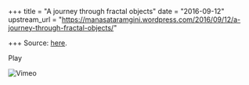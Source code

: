 +++
title = "A journey through fractal objects"
date = "2016-09-12"
upstream_url = "https://manasataramgini.wordpress.com/2016/09/12/a-journey-through-fractal-objects/"

+++
Source: [here](https://manasataramgini.wordpress.com/2016/09/12/a-journey-through-fractal-objects/).



[](https://vimeo.com/182331261)

Play

![Vimeo](https://f.vimeocdn.com/p/images/crawler_logo.png)

